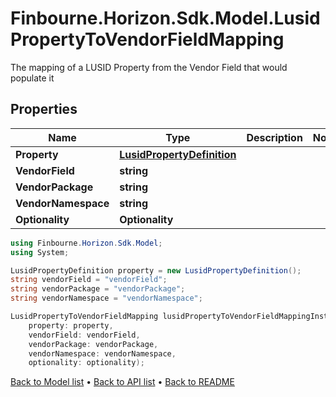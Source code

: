 # Finbourne.Horizon.Sdk.Model.LusidPropertyToVendorFieldMapping
The mapping of a LUSID Property from the Vendor Field that would populate it

## Properties

Name | Type | Description | Notes
------------ | ------------- | ------------- | -------------
**Property** | [**LusidPropertyDefinition**](LusidPropertyDefinition.md) |  | 
**VendorField** | **string** |  | 
**VendorPackage** | **string** |  | 
**VendorNamespace** | **string** |  | 
**Optionality** | **Optionality** |  | 

```csharp
using Finbourne.Horizon.Sdk.Model;
using System;

LusidPropertyDefinition property = new LusidPropertyDefinition();
string vendorField = "vendorField";
string vendorPackage = "vendorPackage";
string vendorNamespace = "vendorNamespace";

LusidPropertyToVendorFieldMapping lusidPropertyToVendorFieldMappingInstance = new LusidPropertyToVendorFieldMapping(
    property: property,
    vendorField: vendorField,
    vendorPackage: vendorPackage,
    vendorNamespace: vendorNamespace,
    optionality: optionality);
```

[Back to Model list](../README.md#documentation-for-models) &#8226; [Back to API list](../README.md#documentation-for-api-endpoints) &#8226; [Back to README](../README.md)
